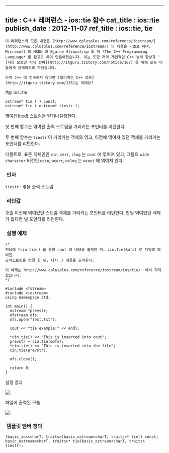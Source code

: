 ----------------
title : C++ 레퍼런스 - ios::tie 함수
cat_title :  ios::tie
publish_date : 2012-11-07
ref_title  : ios::tie, tie
--------------

```warning
이 레퍼런스의 모든 내용은 [http://www.cplusplus.com/reference/iostream/](http://www.cplusplus.com/reference/iostream/) 의 내용을 기초로 하여, Microsoft 의 MSDN 과 Bjarne Stroustrup 의 책 *The C++ Programming Language* 를 참고로 하여 만들어졌습니다. 이는 또한 저의 개인적인 C++ 능력 향상과 ' [저의 모토인 지식 전파](http://itguru.tistory.com/notice/107)'를 위해 모든 이들에게 공개하도록 하겠습니다.
```

```info-text
아직 C++ 에 친숙하지 않다면 [씹어먹는 C++ 강좌](http://itguru.tistory.com/135)는 어때요?
```

#@ ios::tie


```info-format
ostream* tie ( ) const;
ostream* tie ( ostream* tiestr );
```



엮여진(tied) 스트림을 얻거나설정한다.

첫 번째 함수는 엮여진 출력 스트림을 가리키는 포인터를 리턴한다.

두 번째 함수는 `tiestr` 이 가리키는 객체와 엮고, 이전에 엮여져 있던 객체를 가리키는 포인터를 리턴한다.

디폴트로, 표준 객체인인 `cin`, `cerr`, `clog` 는 `cout` 에 엮여져 있고, 그들의 `wide character` 버전인 `wcin`, `wcerr`, `wclog` 는 `wcout` 에 엮여져 있다.



###  인자


`tiestr` : 엮을 출력 스트림

###  리턴값


호출 이전에 엮여있던 스트림 객체를 가리키는 포인터를 리턴한다. 만일 엮여있던 객체가 없다면 널 포인터를 리턴한다.



###  실행 예제




```cpp-formatted
/*
처음에 *cin.tie() 를 통해 cout 에 내용을 출력한 뒤, cin.tie(&ofs) 로 파일에 엮여진
출력스트림을 변경 한 뒤, 다시 그 내용을 출력한다.

이 예제는 http://www.cplusplus.com/reference/iostream/ios/tie/  에서 가져왔습니다.
*/

#include <fstream>
#include <iostream>
using namespace std;

int main() {
  ostream *prevstr;
  ofstream ofs;
  ofs.open("test.txt");

  cout << "tie example:" << endl;

  *cin.tie() << "This is inserted into cout";
  prevstr = cin.tie(&ofs);
  *cin.tie() << "This is inserted into the file";
  cin.tie(prevstr);

  ofs.close();

  return 0;
}
```



실행 결과



![](http://img1.daumcdn.net/thumb/R1920x0/?fname=http%3A%2F%2Fcfile6.uf.tistory.com%2Fimage%2F155C9141509A42E43CB76F)



파일에 출력된 모습


![](http://img1.daumcdn.net/thumb/R1920x0/?fname=http%3A%2F%2Fcfile5.uf.tistory.com%2Fimage%2F0160DD43509A432F0179D7)




###  템플릿 멤버 정의


```cpp-formatted
(basic_ios<charT, traits>)basic_ostream<charT, traits>* tie() const;
basic_ostream<charT, traits>* tie(basic_ostream<charT, traits> tiestr);
```
